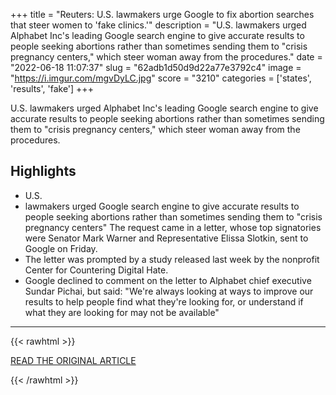 +++
title = "Reuters: U.S. lawmakers urge Google to fix abortion searches that steer women to 'fake clinics.'"
description = "U.S. lawmakers urged Alphabet Inc's leading Google search engine to give accurate results to people seeking abortions rather than sometimes sending them to \"crisis pregnancy centers,\" which steer woman away from the procedures."
date = "2022-06-18 11:07:37"
slug = "62adb1d50d9d22a77e3792c4"
image = "https://i.imgur.com/mgvDyLC.jpg"
score = "3210"
categories = ['states', 'results', 'fake']
+++

U.S. lawmakers urged Alphabet Inc's leading Google search engine to give accurate results to people seeking abortions rather than sometimes sending them to \"crisis pregnancy centers,\" which steer woman away from the procedures.

## Highlights

- U.S.
- lawmakers urged Google search engine to give accurate results to people seeking abortions rather than sometimes sending them to "crisis pregnancy centers" The request came in a letter, whose top signatories were Senator Mark Warner and Representative Elissa Slotkin, sent to Google on Friday.
- The letter was prompted by a study released last week by the nonprofit Center for Countering Digital Hate.
- Google declined to comment on the letter to Alphabet chief executive Sundar Pichai, but said: "We're always looking at ways to improve our results to help people find what they're looking for, or understand if what they are looking for may not be available"

---

{{< rawhtml >}}
  <p class="article-category">
    <a target="_blank" href="https://www.reuters.com/legal/transactional/exclusive-us-lawmakers-urge-google-fix-abortion-searches-that-steer-women-fake-2022-06-17/">READ THE ORIGINAL ARTICLE</a>
  </p>
{{< /rawhtml >}}
